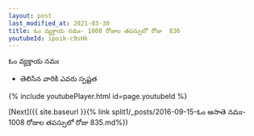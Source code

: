 ```yaml
---
layout: post
last_modified_at: 2021-03-30
title: ఓం వ్యక్తాయ నమః- 1008 రోజుల తపస్సులో రోజు  836
youtubeId: ipoik-c9sHk
---
```

 
 
 ఓం వ్యక్తాయ నమః  
 
 -  తెలిసిన వారికి ఎవరు స్పష్టత 
 
  
 
  
 
 
 
 
 
 


{% include youtubePlayer.html id=page.youtubeId %}
 
[Next]({{ site.baseurl }}{% link  split1/_posts/2016-09-15-ఓం ఆసాతె నమః- 1008 రోజుల తపస్సులో రోజు  835.md%})
 
